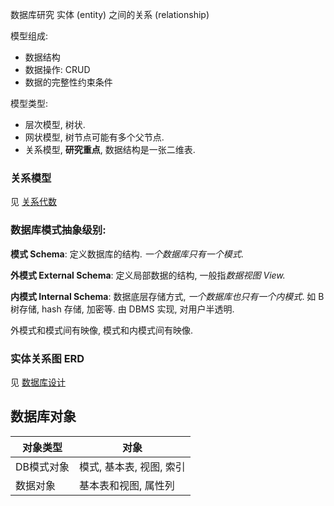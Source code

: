 数据库研究 实体 (entity) 之间的关系 (relationship)

模型组成:
- 数据结构
- 数据操作: CRUD
- 数据的完整性约束条件

模型类型:
- 层次模型, 树状.
- 网状模型, 树节点可能有多个父节点.
- 关系模型, **研究重点**, 数据结构是一张二维表.

### 关系模型

见 [关系代数](关系代数.md#概念)

### 数据库模式抽象级别:

**模式 Schema**: 定义数据库的结构. *一个数据库只有一个模式*.

**外模式 External Schema**: 定义局部数据的结构, 一般指*数据视图 View.*

**内模式 Internal Schema**: 数据底层存储方式, *一个数据库也只有一个内模式*. 如 B 树存储, hash 存储, 加密等. 由 DBMS 实现, 对用户半透明.

外模式和模式间有映像, 模式和内模式间有映像.

### 实体关系图 ERD

见 [数据库设计](数据库设计.md)

## 数据库对象

| 对象类型   | 对象                     |
| ---------- | ------------------------ |
| DB模式对象 | 模式, 基本表, 视图, 索引 |
| 数据对象   | 基本表和视图, 属性列                         |
